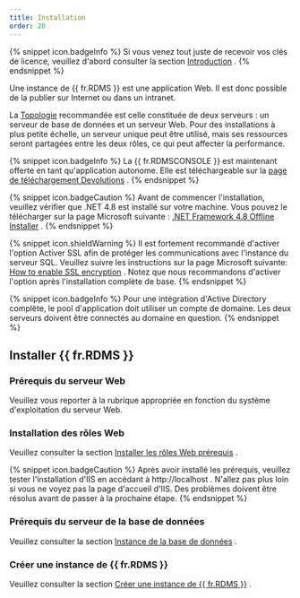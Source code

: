 ```yaml
---
title: Installation
order: 20
---
```

{% snippet icon.badgeInfo %} 
Si vous venez tout juste de recevoir vos clés de licence, veuillez d&apos;abord consulter la section [Introduction](/fr/server/getting-started/) . 
{% endsnippet %}
 
Une instance de {{ fr.RDMS }} est une application Web. Il est donc possible de la publier sur Internet ou dans un intranet.  

La [Topologie](/fr/server/overview/topologies/) recommandée est celle constituée de deux serveurs : un serveur de base de données et un serveur Web. Pour des installations à plus petite échelle, un serveur unique peut être utilisé, mais ses ressources seront partagées entre les deux rôles, ce qui peut affecter la performance.  

{% snippet icon.badgeInfo %} 
La {{ fr.RDMSCONSOLE }} est maintenant offerte en tant qu&apos;application autonome. Elle est téléchargeable sur la [page de téléchargement Devolutions](https://devolutions.net/server/fr/home/download) . 
{% endsnippet %}
 
{% snippet icon.badgeCaution %} 
Avant de commencer l&apos;installation, veuillez vérifier que .NET 4.8 est installé sur votre machine. Vous pouvez le télécharger sur la page Microsoft suivante : [.NET Framework 4.8 Offline Installer](https://dotnet.microsoft.com/download/dotnet-framework-runtime/net472) . 
{% endsnippet %}
 
{% snippet icon.shieldWarning %} 
Il est fortement recommandé d&apos;activer l&apos;option Activer SSL afin de protéger les communications avec l&apos;instance du serveur SQL. Veuillez suivre les instructions sur la page Microsoft suivante: [How to enable SSL encryption](http://support.microsoft.com/kb/316898) . Notez que nous recommandons d&apos;activer l&apos;option après l&apos;installation complète de base. 
{% endsnippet %}
 
{% snippet icon.badgeInfo %} 
Pour une intégration d&apos;Active Directory complète, le pool d&apos;application doit utiliser un compte de domaine. Les deux serveurs doivent être connectés au domaine en question. 
{% endsnippet %}
 
## Installer {{ fr.RDMS }} 

### Prérequis du serveur Web 

Veuillez vous reporter à la rubrique appropriée en fonction du système d&apos;exploitation du serveur Web. 

### Installation des rôles Web 

Veuillez consulter la section [Installer les rôles Web prérequis](/fr/server/installation/installing-web-server-prerequisites/) .  

{% snippet icon.badgeCaution %} 
Après avoir installé les prérequis, veuillez tester l&apos;installation d&apos;IIS en accédant à http<area>://localhost . N&apos;allez pas plus loin si vous ne voyez pas la page d&apos;accueil d&apos;IIS. Des problèmes doivent être résolus avant de passer à la prochaine étape. 
{% endsnippet %}
 
### Prérequis du serveur de la base de données 

Veuillez consulter la section [Instance de la base de données](/fr/server/installation/database-instance/) . 

### Créer une instance de {{ fr.RDMS }} 

Veuillez consulter la section [Créer une instance de {{ fr.RDMS }}](/server/installation/create-server-instance/) . 

